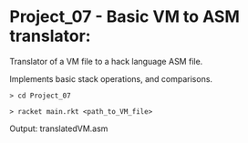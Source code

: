 # Project_07 - Basic VM to ASM translator:
Translator of a VM file to a hack language ASM file.

Implements basic stack operations, and comparisons.

`> cd Project_07` 

`> racket main.rkt <path_to_VM_file> `

Output: translatedVM.asm
